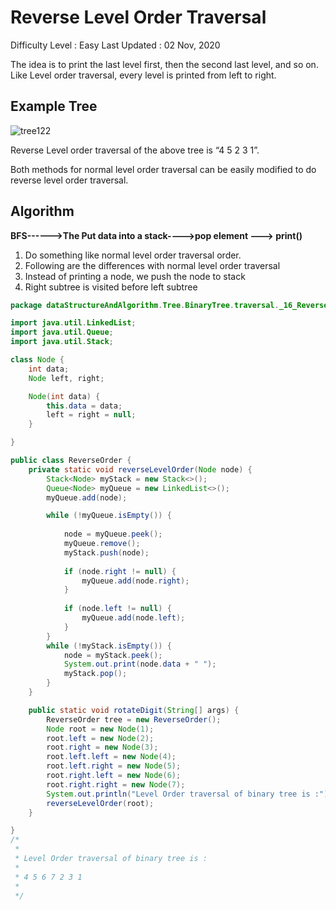 # Reverse Level Order Traversal
Difficulty Level : Easy
Last Updated : 02 Nov, 2020

The idea is to print the last level first, then the second last level, and so on. Like Level order traversal, every level is printed from left to right.
 
## Example Tree

![tree122](https://user-images.githubusercontent.com/37740006/108921468-9a253600-7660-11eb-8122-27a12e4c11ad.gif)


Reverse Level order traversal of the above tree is “4 5 2 3 1”. 

Both methods for normal level order traversal can be easily modified to do reverse level order traversal.

## Algorithm
**BFS------>The Put data into a stack---->pop element ---> print()**
1. Do something like normal level order traversal order.
2. Following are the differences with normal level order traversal
3. Instead of printing a node, we push the node to stack
4. Right subtree is visited before left subtree

```java
package dataStructureAndAlgorithm.Tree.BinaryTree.traversal._16_ReverseLevelOrderTraversal;

import java.util.LinkedList;
import java.util.Queue;
import java.util.Stack;

class Node {
	int data;
	Node left, right;

	Node(int data) {
		this.data = data;
		left = right = null;
	}

}

public class ReverseOrder {
	private static void reverseLevelOrder(Node node) {
		Stack<Node> myStack = new Stack<>();
		Queue<Node> myQueue = new LinkedList<>();
		myQueue.add(node);

		while (!myQueue.isEmpty()) {
	
			node = myQueue.peek();
			myQueue.remove();
			myStack.push(node);
		
			if (node.right != null) {
				myQueue.add(node.right);
			}
		
			if (node.left != null) {
				myQueue.add(node.left);
			}
		}
		while (!myStack.isEmpty()) {
			node = myStack.peek();
			System.out.print(node.data + " ");
			myStack.pop();
		}
	}

	public static void rotateDigit(String[] args) {
		ReverseOrder tree = new ReverseOrder();
		Node root = new Node(1);
		root.left = new Node(2);
		root.right = new Node(3);
		root.left.left = new Node(4);
		root.left.right = new Node(5);
		root.right.left = new Node(6);
		root.right.right = new Node(7);
		System.out.println("Level Order traversal of binary tree is :");
		reverseLevelOrder(root);
	}

}
/*
 * 
 * Level Order traversal of binary tree is :
 * 
 * 4 5 6 7 2 3 1
 * 
 */
 ```
